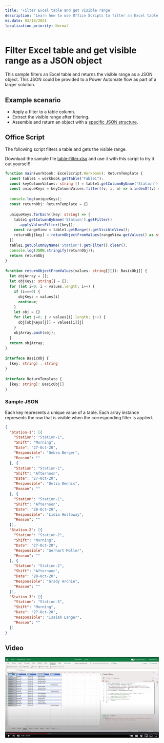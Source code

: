 ```yaml
---
title: 'Filter Excel table and get visible range'
description: 'Learn how to use Office Scripts to filter an Excel table and get the visible range as an array of objects.'
ms.date: 03/16/2021
localization_priority: Normal
---
```


# Filter Excel table and get visible range as a JSON object

This sample filters an Excel table and returns the visible range as a JSON object. This JSON could be provided to a Power Automate flow as part of a larger solution.

## Example scenario

* Apply a filter to a table column.
* Extract the visible range after filtering.
* Assemble and return an object with a [specific JSON structure](#sample-json).

## Office Script

The following script filters a table and gets the visible range.

Download the sample file <a href="table-filter.xlsx">table-filter.xlsx</a> and use it with this script to try it out yourself!

```ts
function main(workbook: ExcelScript.Workbook): ReturnTemplate {
  const table1 = workbook.getTable("Table1");
  const keyColumnValues: string [] = table1.getColumnByName('Station').getRangeBetweenHeaderAndTotal().getValues().map(v => v[0] as string);
  const uniqueKeys = keyColumnValues.filter((v, i, a) => a.indexOf(v) === i);

  console.log(uniqueKeys);
  const returnObj: ReturnTemplate = {}

  uniqueKeys.forEach((key: string) => {
    table1.getColumnByName('Station').getFilter()
      .applyValuesFilter([key]);
    const rangeView = table1.getRange().getVisibleView();
    returnObj[key] = returnObjectFromValues(rangeView.getValues() as string[][]);
  })
  table1.getColumnByName('Station').getFilter().clear();
  console.log(JSON.stringify(returnObj));
  return returnObj
}

function returnObjectFromValues(values: string[][]): BasicObj[] {
  let objArray = [];
  let objKeys: string[] = [];
  for (let i=0; i < values.length; i++) {
    if (i===0) {
      objKeys = values[i]
      continue;
    }
    let obj = {}
    for (let j=0; j < values[i].length; j++) {
      obj[objKeys[j]] = values[i][j]
    }
    objArray.push(obj);
  }
  return objArray;
}

interface BasicObj {
  [key: string] : string
}

interface ReturnTemplate {
  [key: string]: BasicObj[]
}
```

### Sample JSON

Each key represents a unique value of a table. Each array instance represents the row that is visible when the corresponding filter is applied.

```json
{
  "Station-1": [{
    "Station": "Station-1",
    "Shift": "Morning",
    "Date": "27-Oct-20",
    "Responsible": "Debra Berger",
    "Reason": ""
  }, {
    "Station": "Station-1",
    "Shift": "Afternoon",
    "Date": "27-Oct-20",
    "Responsible": "Delia Dennis",
    "Reason": ""
  }, {
    "Station": "Station-1",
    "Shift": "Afternoon",
    "Date": "28-Oct-20",
    "Responsible": "Lidia Holloway",
    "Reason": ""
  }],
  "Station-2": [{
    "Station": "Station-2",
    "Shift": "Morning",
    "Date": "27-Oct-20",
    "Responsible": "Gerhart Moller",
    "Reason": ""
  }, {
    "Station": "Station-2",
    "Shift": "Afternoon",
    "Date": "28-Oct-20",
    "Responsible": "Grady Archie",
    "Reason": ""
  }],
  "Station-3": [{
    "Station": "Station-3",
    "Shift": "Morning",
    "Date": "27-Oct-20",
    "Responsible": "Isaiah Langer",
    "Reason": ""
  }]
}
```

## Video

[![Watch step-by-step video on how to filter an Excel table and get the visible range](../../images/visible-range-as-objects-vid.jpg)](https://youtu.be/Mv7BrvPq84A "Step-by-step video on how to filter an Excel table and get the visible range")
